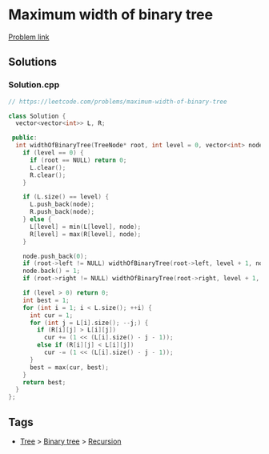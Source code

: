 # Maximum width of binary tree

[Problem link](https://leetcode.com/problems/maximum-width-of-binary-tree)

## Solutions


### Solution.cpp
```cpp
// https://leetcode.com/problems/maximum-width-of-binary-tree

class Solution {
  vector<vector<int>> L, R;

 public:
  int widthOfBinaryTree(TreeNode* root, int level = 0, vector<int> node = {0}) {
    if (level == 0) {
      if (root == NULL) return 0;
      L.clear();
      R.clear();
    }

    if (L.size() == level) {
      L.push_back(node);
      R.push_back(node);
    } else {
      L[level] = min(L[level], node);
      R[level] = max(R[level], node);
    }

    node.push_back(0);
    if (root->left != NULL) widthOfBinaryTree(root->left, level + 1, node);
    node.back() = 1;
    if (root->right != NULL) widthOfBinaryTree(root->right, level + 1, node);

    if (level > 0) return 0;
    int best = 1;
    for (int i = 1; i < L.size(); ++i) {
      int cur = 1;
      for (int j = L[i].size(); --j;) {
        if (R[i][j] > L[i][j])
          cur += (1 << (L[i].size() - j - 1));
        else if (R[i][j] < L[i][j])
          cur -= (1 << (L[i].size() - j - 1));
      }
      best = max(cur, best);
    }
    return best;
  }
};
```
## Tags

* [Tree](/Collections/tree.md#tree) > [Binary tree](/Collections/tree.md#binary-tree) > [Recursion](/Collections/tree.md#recursion)
